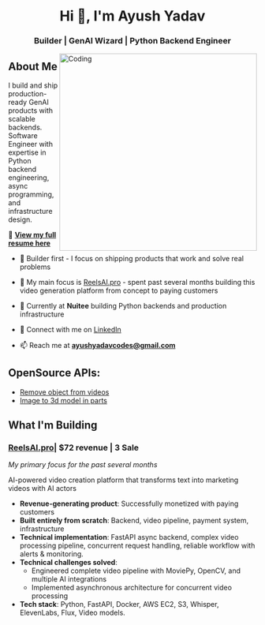 <h1 align="center">Hi 👋, I'm Ayush Yadav</h1>
<h3 align="center">Builder | GenAI Wizard | Python Backend Engineer</h3>
<img align="right" alt="Coding" width="400" src="https://cdn.dribbble.com/users/1124806/screenshots/4876982/ezgif.com-optimize.gif">

## About Me
I build and ship production-ready GenAI products with scalable backends. Software Engineer with expertise in Python backend engineering, async programming, and infrastructure design.

📄 **[View my full resume here](https://drive.google.com/file/d/1HvAzCIy_CgqiVdOOeWS_p3EFJ8w-fb9n)**

- 🔨 Builder first - I focus on shipping products that work and solve real problems
  
- 🔭 My main focus is [ReelsAI.pro](https://reelsai.pro) - spent past several months building this video generation platform from concept to paying customers
  
- 💼 Currently at **Nuitee** building Python backends and production infrastructure

- 📝 Connect with me on [LinkedIn](https://linkedin.com/in/ayushunleashed)

- 📫 Reach me at **ayushyadavcodes@gmail.com**

## OpenSource APIs:
 - [Remove object from videos](https://replicate.com/ayushunleashed/minimax-remover)
 - [Image to 3d model in parts ](https://replicate.com/ayushunleashed/partpacker)

## What I'm Building

### [ReelsAI.pro](https://reelsai.pro)| $72 revenue | 3 Sale
*My primary focus for the past several months*

AI-powered video creation platform that transforms text into marketing videos with AI actors
- **Revenue-generating product**: Successfully monetized with paying customers
- **Built entirely from scratch**: Backend, video pipeline, payment system, infrastructure
- **Technical implementation**: FastAPI async backend, complex video processing pipeline, concurrent request handling, reliable workflow with alerts & monitoring.
- **Technical challenges solved**: 
  - Engineered complete video pipeline with MoviePy, OpenCV, and multiple AI integrations
  - Implemented asynchronous architecture for concurrent video processing
- **Tech stack**: Python, FastAPI, Docker, AWS EC2, S3, Whisper, ElevenLabs, Flux, Video models.
